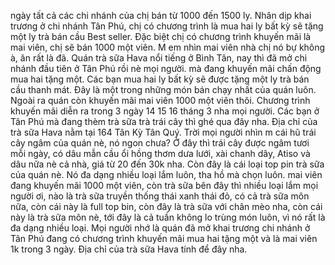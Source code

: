 ngày tất cả các chi nhánh của chị bán từ 1000 đến 1500 ly. Nhân dịp khai trương ở chi nhánh Tân Phú, chị có chương trình là mua hai ly bất kỳ sẽ tặng một ly trà bán cầu Best seller. Đặc biệt chị có chương trình khuyến mãi là mai viên, chị sẽ bán 1000 một viên. M em nhìn mai viên nhà chị nó bự không à, ăn rất là đã. Quán trà sữa Hava nổi tiếng ở Bình Tân, nay thì đã mở chi nhánh đầu tiên ở Tân Phú rồi nè mọi người. mà đang khuyến mãi chấn động mua hai tặng một. Các bạn mua hai ly bất kỳ sẽ được tặng một ly trà bán cầu thanh mát. Đây là một trong những món bán chạy nhất của quán luôn. Ngoài ra quán còn khuyến mãi mai viên 1000 một viên thôi. Chương trình khuyến mãi diễn ra trong 3 ngày 14 15 16 tháng 3 nha mọi người. Các bạn ở Tân Phú mà đang thèm trà sữa trà trái cây thì ghé qua đây nha. Địa chỉ của trà sữa Hava nằm tại 164 Tân Kỳ Tân Quý. Trời mọi người nhìn m cái hũ trái cây ngâm của quán nè, nó ngon chưa? Ở đây thì trái cây được ngâm tươi mỗi ngày, có dâu mẫn cầu ổi hồng thơm dưa lưới, xài chanh dây, Atiso và dâu nữa nè cả nhà, giá từ 20 đến 30k nha. Còn đây là cái loại top pin trà sữa của quán nè. Nó đa dạng nhiều loại lắm luôn, tha hồ mà chọn luôn. mai viên đang khuyến mãi 1000 một viên, còn trà sữa bên đây thì nhiều loại lắm mọi người ơi, nào là trà sữa truyền thống thái xanh thái đỏ, có cả trà sữa môn nữa, còn cái này là full top bin, còn đây là trà sữa với chân mèo nha, còn cái này là trà sữa môn nè, tới đây là cả tuần không lo trùng món luôn, vì nó rất là đa dạng nhiều loại. Mọi người nhớ là quán đã mở khai trương chi nhánh ở Tân Phú đang có chương trình khuyến mãi mua hai tặng một và là mai viên 1k trong 3 ngày. Địa chỉ của trà sữa Hava tính để đây nha.